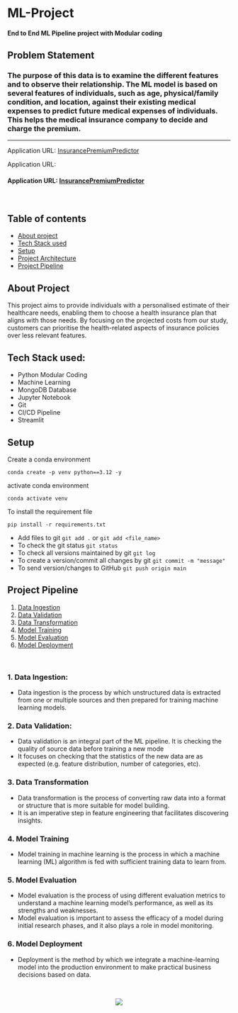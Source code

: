 # ML-Project

#### End to End ML Pipeline project with Modular coding

## Problem Statement

### The purpose of this data is to examine the different features and to observe their relationship. The ML model is based on several features of individuals, such as age, physical/family condition, and location, against their existing medical expenses to predict future medical expenses of individuals. This helps the medical insurance company to decide and charge the premium.

---
Application URL: [InsurancePremiumPredictor](https://ml-project-ishan-premium-prediction.streamlit.app)

Application URL:<h4>Application URL:
        <a href="https://ml-project-ishan-premium-prediction.streamlit.app" 
           target="_blank"> InsurancePremiumPredictor
        </a>
    </h4>

<br>

## Table of contents
* [About project](#about-project)
* [Tech Stack used](#tech-stack-used)
* [Setup](#setup)
* [Project Architecture](#project-architecture)
* [Project Pipeline](#project-pipeline)


## About Project
This project aims to provide individuals with a personalised estimate of their healthcare needs, enabling them to choose a health insurance plan that aligns with those needs. By focusing on the projected costs from our study, customers can prioritise the health-related aspects of insurance policies over less relevant features.

## Tech Stack used:

- Python Modular Coding
- Machine Learning
- MongoDB Database
- Jupyter Notebook
- Git
- CI/CD Pipeline
- Streamlit

## Setup
Create a conda environment
```
conda create -p venv python==3.12 -y
```

activate conda environment
```
conda activate venv
```

To install the requirement file
```
pip install -r requirements.txt
```

* Add files to git  `git add .` or  `git add <file_name>`    
* To check the git status  `git status`    
* To check all versions maintained by git  `git log`    
* To create a version/commit all changes by git  `git commit -m "message"`    
* To send version/changes to GitHub  `git push origin main`    


## Project Pipeline
1. [Data Ingestion](#1-data-ingestion)
2. [Data Validation](#2-data-validation)
3. [Data Transformation](#3-data-transformation)
4. [Model Training](#4-model-training)
5. [Model Evaluation](#5-model-evaluation)
6. [Model Deployment](#6-model-deployment)



<br>

### 1. Data Ingestion: 
* Data ingestion is the process by which unstructured data is extracted from one or multiple sources and then prepared for training machine learning models.



### 2. Data Validation:
* Data validation is an integral part of the ML pipeline. It is checking the quality of source data before training a new mode
* It focuses on checking that the statistics of the new data are as expected (e.g. feature distribution, number of categories, etc). 



### 3. Data Transformation 
* Data transformation is the process of converting raw data into a format or structure that is more suitable for model building.
* It is an imperative step in feature engineering that facilitates discovering insights.



### 4. Model Training
* Model training in machine learning is the process in which a machine learning (ML) algorithm is fed with sufficient training data to learn from.



### 5. Model Evaluation
* Model evaluation is the process of using different evaluation metrics to understand a machine learning model’s performance, as well as its strengths and weaknesses.
* Model evaluation is important to assess the efficacy of a model during initial research phases, and it also plays a role in model monitoring.


### 6. Model Deployment
* Deployment is the method by which we integrate a machine-learning model into the production environment to make practical business decisions based on data. 

<br>

<p align="center">
  <img src="https://lh5.googleusercontent.com/49NljwFVuPL1zR5z6rrBsLh8fEQBDTLCmG9Z9xScq1sLWdtR89KhtKS702hUDN566WIE42eems8Fb_y0jbb6N7Cv-noJ_W3pt7JDlblCE_0POna1AUAZ6aSNERqPC9nfMFrXL8g"/>
  
  
  <br><br><br>
<br>

